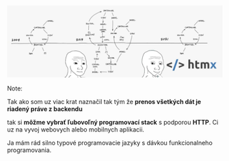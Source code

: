 ![htmx](img/htmx.png)

Note: 

Tak ako som uz viac krat naznačil tak tým že **prenos všetkých dát je riadený práve z backendu**

tak si **môžme vybrať ľubovoľný programovací stack** s podporou **HTTP**. Ci uz na vyvoj webovych alebo mobilnych aplikacii.

Ja mám rád silno typové programovacie jazyky s dávkou funkcionalneho programovania.
